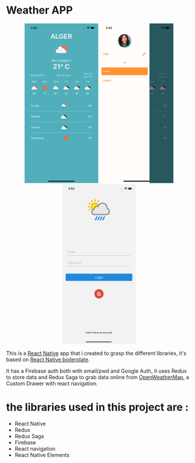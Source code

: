 
# Weather APP

<div align="center">
    <img src="App/Assets/Images/appScreenshot.png" width="200">
    <img src="App/Assets/Images/drawerScreenshot.png" width="200">
    <img src="App/Assets/Images/loginScreenshot.png" width="200">
</div>

This is a [React Native](https://facebook.github.io/react-native/) app that i created to grasp the different libraries, it's based on [React Native boilerplate](https://github.com/thecodingmachine/react-native-boilerplate).

It has a Firebase auth both with email/pwd and Google Auth, it uses Redux to store data and Redux Saga to grab data online from [OpenWeatherMap](https://openweathermap.org), a Custom Drawer with react navigation.

# the libraries used in this project are : 
- React Native
- Redux
- Redux Saga
- Firebase
- React navigation
- React Native Elements
